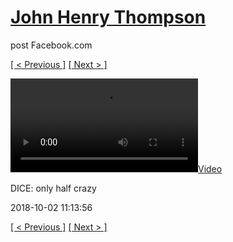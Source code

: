 # [John Henry Thompson](../README.md)
post Facebook.com

[[ < Previous ]](2018-10-02-1.md) [[ Next > ]](2018-09-30-1.md)

[![](../media/2018-10-02/DICE-only-half-crazy.mp4)](../README.md)

DICE: only half crazy

2018-10-02 11:13:56

[[ < Previous ]](2018-10-02-1.md) [[ Next > ]](2018-09-30-1.md)